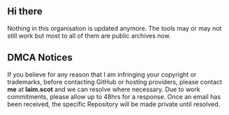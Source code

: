 ## Hi there
Nothing in this organisation is updated anymore.  The tools may or may not still work but most to all of them are public archives now.

## DMCA Notices
If you believe for any reason that I am infringing your copyright or trademarks, before contacting GitHub or hosting providers, please contact **me** at **laim.scot** and we can resolve where necessary.  Due to work commitments, please allow up to 48hrs for a response.  Once an email has been received, the specific Repository will be made private until resolved.
